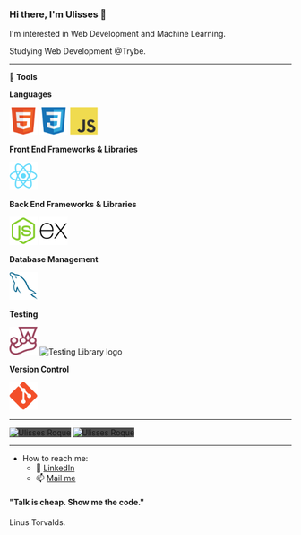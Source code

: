 ### Hi there, I'm Ulisses 👋

I'm interested in Web Development and Machine Learning.

Studying Web Development @Trybe.

---
<strong>:toolbox: Tools</strong> <br />

<strong> Languages </strong>

<img src="https://github.com/devicons/devicon/blob/master/icons/html5/html5-original.svg" alt="HTML logo" width="50px" height="50px" /> <img src="https://github.com/devicons/devicon/blob/master/icons/css3/css3-original.svg" alt="CSS logo" width="50px" height="50px" /> <img src="https://github.com/devicons/devicon/blob/master/icons/javascript/javascript-original.svg" alt="JavaScript logo" width="50px" height="50px" /> 

<strong> Front End Frameworks & Libraries </strong>

<img src="https://github.com/devicons/devicon/blob/master/icons/react/react-original.svg" alt="React logo" width="50px" height="50px" />

<strong> Back End Frameworks & Libraries </strong>

<img src="https://github.com/devicons/devicon/blob/master/icons/nodejs/nodejs-original.svg" alt="NodeJS logo" width="50px" height="50px" /> <img src="https://github.com/devicons/devicon/blob/master/icons/express/express-original.svg" alt="Express logo" width="50px" height="50px" />

<strong> Database Management </strong>

<img src="https://github.com/devicons/devicon/blob/master/icons/mysql/mysql-original.svg" alt="MySQL logo" width="50px" height="50px" />

<strong> Testing </strong>

<img src="https://github.com/devicons/devicon/blob/master/icons/jest/jest-plain.svg" alt="Jest logo" width="50px" height="50px" /> <img src="https://testing-library.com/img/octopus-128x128.png" alt="Testing Library logo" width="50px" height="50px" />

<!-- <strong> Machine Learning </strong> -->

<strong> Version Control </strong>

<img src="https://github.com/devicons/devicon/blob/master/icons/git/git-original.svg" alt="Git logo" width="50px" height="50px" />

---

<p>
  <img height="165em"
       src="https://github-readme-stats.vercel.app/api?username=uroque&count_private=true&show_icons=true&theme=omni&hide_rank=false"
       alt="Ulisses Roque" 
       style="background: rgb(0, 0, 0) transparent; background: rgba(0, 0, 0, 0.7);">
  <img height="165em"
       src="https://github-readme-stats.vercel.app/api/top-langs/?username=uroque&layout=compact&theme=omni" 
       alt="Ulisses Roque"
       style="background: rgb(0, 0, 0) transparent; background: rgba(0, 0, 0, 0.7);" />
</p>

---

- How to reach me: 
     - :office: [LinkedIn](https://www.linkedin.com/in/https://www.linkedin.com/in/ulisses-roque/)
     - 📫 [Mail me](mailto:ulissesroque@protonmail.com)
<p>     
  <h4>"Talk is cheap. Show me the code."</h4> Linus Torvalds.
</p>

<!--
**uroque/uroque** is a ✨ _special_ ✨ repository because its `README.md` (this file) appears on your GitHub profile.

Here are some ideas to get you started:

- 🔭 I’m currently working on ...
- 🌱 I’m currently learning Web Development
- 👯 I’m looking to collaborate on ...
- 🤔 I’m looking for help with ...
- 💬 Ask me about ...

- 😄 Pronouns: ...
- ⚡ Fun fact: ...
-->

<!-- <p align="center"> 
  Visitor count<br>
  <img src="https://profile-counter.glitch.me/uroque/count.svg" />
</p> -->


